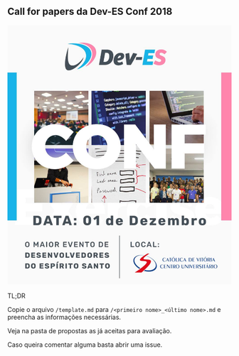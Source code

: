 Call for papers da Dev-ES Conf 2018
----

![dev-es banner](https://raw.githubusercontent.com/Dev-ES/devesconf-2018-c4p/master/banner.png)

TL;DR

Copie o arquivo `/template.md` para `/<primeiro nome>_<último nome>.md` e preencha as informações necessárias.

Veja na pasta de propostas as já aceitas para avaliação.

Caso queira comentar alguma basta abrir uma issue.
